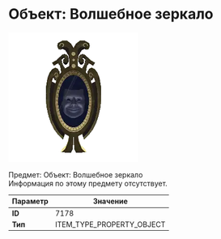 # Объект: Волшебное зеркало

![Item Image](../img/7178.webp?raw=true)

Предмет: Объект: Волшебное зеркало<br>Информация по этому предмету отсутствует.


| Параметр | Значение |
|----------|----------|
| **ID** | 7178 |
| **Тип** | ITEM_TYPE_PROPERTY_OBJECT |

